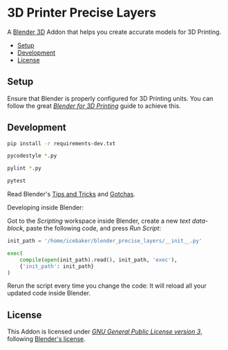 # 3D Printer Precise Layers

A [Blender 3D](https://www.blender.org) Addon that helps you create accurate models for 3D Printing.

- [Setup](#setup)
- [Development](#development)
- [License](#license)

## Setup

Ensure that Blender is properly configured for 3D Printing units. You can follow the great [_Blender for 3D Printing_](https://daler.github.io/blender-for-3d-printing/interface/transforms.html#units) guide to achieve this.

## Development

```sh
pip install -r requirements-dev.txt

pycodestyle *.py

pylint *.py

pytest
```

Read Blender's [Tips and Tricks](https://docs.blender.org/api/current/info_tips_and_tricks.html) and [Gotchas](https://docs.blender.org/api/current/info_gotcha.html).

Developing inside Blender:

Got to the _Scripting_ workspace inside Blender, create a new _text data-block_, paste the following code, and press _Run Script_:

```python
init_path = '/home/icebaker/blender_precise_layers/__init__.py'

exec(
    compile(open(init_path).read(), init_path, 'exec'),
    {'init_path': init_path}
)
```

Rerun the script every time you change the code: It will reload all your updated code inside Blender.

## License

This Addon is licensed under _[GNU General Public License version 3](https://www.gnu.org/licenses/gpl-3.0.html)_, following [Blender's license](https://www.blender.org/about/license/).
